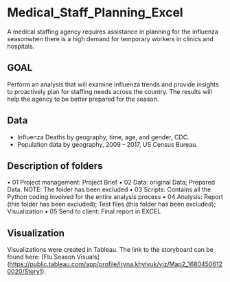 # Medical_Staff_Planning_Excel
A medical staffing agency requires assistance in planning for the influenza seasonwhen there is a high demand for temporary workers in clinics and hospitals.
## GOAL
Perform an analysis that will examine influenza trends and provide insights to proactively plan for staffing needs across the country. The results will help the agency to be better prepared for the season.
## Data 
- Influenza Deaths by geography, time, age, and gender, CDC.
- Population data by geography, 2009 - 2017, US Census Bureau.
## Description of folders
•	01 Project management: Project Brief
•	02 Data: original Data; Prepared Data. NOTE: The folder has been excluded
•	03 Scripts: Contains all the Python coding involved for the entire analysis process
•	04 Analysis: Report (this folder has been excluded); Test files (this folder has been excluded); Visualization
•	05 Send to client: Final report in EXCEL
## Visualization
Visualizations were created in Tableau. The link to the storyboard can be found here: [Flu Season Visuals] (https://public.tableau.com/app/profile/iryna.khylyuk/viz/Map2_16804506120020/Story1).

